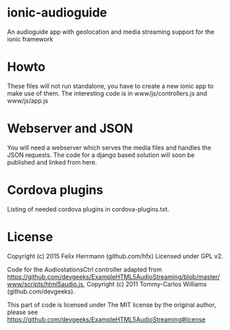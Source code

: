 # ionic-audioguide
An audioguide app with geolocation and media streaming support for the ionic framework

# Howto 
These files will not run standalone, you have to create a new ionic app to make use of them. The interesting code is in www/js/controllers.js and www/js/app.js

# Webserver and JSON
You will need a webserver which serves the media files and handles the JSON requests. The code for a django based solution will soon be published and linked from here. 

# Cordova plugins
Listing of needed cordova plugins in cordova-plugins.txt.

# License
Copyright (c) 2015 Felix Herrmann (github.com/hfx)
Licensed under GPL v2. 

Code for the AudiostationsCtrl controller adapted from https://github.com/devgeeks/ExampleHTML5AudioStreaming/blob/master/www/scripts/html5audio.js, Copyright (c) 2011 Tommy-Carlos Williams (github.com/devgeeks). 

This part of code is licensed under The MIT license by the original author, please see https://github.com/devgeeks/ExampleHTML5AudioStreaming#license
